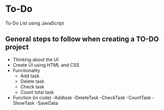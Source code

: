 # To-Do
To-Do List using JavaScript

## General steps to follow when creating a TO-DO project

- Thinking about the UI
- Create UI using HTML and CSS
- Functionality
  - Add task
  - Delete task
  - Check task
  - Count total task
- Function (in code)
  -Addtask
  -DeleteTask
  -CheckTask
  -CountTask
  -ShowTask
  -SaveData
